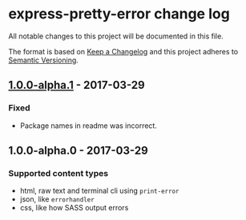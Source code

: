 # express-pretty-error change log

All notable changes to this project will be documented in this file.

The format is based on [Keep a Changelog](http://keepachangelog.com/)
and this project adheres to [Semantic Versioning](http://semver.org/).

## [1.0.0-alpha.1] - 2017-03-29
### Fixed

* Package names in readme was incorrect.

## 1.0.0-alpha.0 - 2017-03-29
### Supported content types

* html, raw text and terminal cli using `print-error`
* json, like `errorhandler`
* css, like how SASS output errors

[Unreleased]: https://github.com/stipsan/express-pretty-error/compare/v1.0.0-alpha.1...HEAD
[1.0.0-alpha.1]: https://github.com/stipsan/express-pretty-error/compare/v1.0.0-alpha.0...v1.0.0-alpha.1
